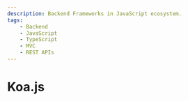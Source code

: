 ```yaml
---
description: Backend Frameworks in JavaScript ecosystem.
tags:
    - Backend
    - JavaScript
    - TypeScript
    - MVC
    - REST APIs
---
```


# Koa.js
